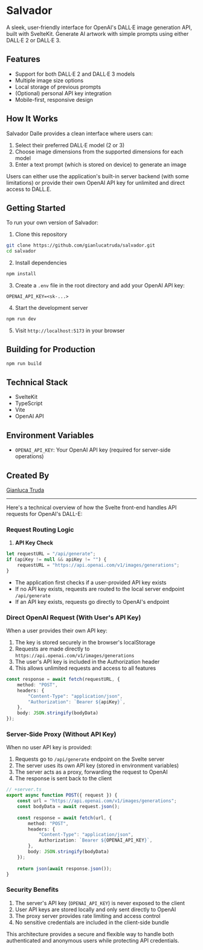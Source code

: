 # Salvador

A sleek, user-friendly interface for OpenAI's DALL·E image generation API, built with SvelteKit. Generate AI artwork with simple prompts using either DALL·E 2 or DALL·E 3.

## Features

- Support for both DALL·E 2 and DALL·E 3 models
- Multiple image size options
- Local storage of previous prompts
- (Optional) personal API key integration
- Mobile-first, responsive design

## How It Works

Salvador Dalle provides a clean interface where users can:
1. Select their preferred DALL·E model (2 or 3)
2. Choose image dimensions from the supported dimensions for each model
3. Enter a text prompt (which is stored on device) to generate an image

Users can either use the application's built-in server backend (with some limitations) or provide their own OpenAI API key for unlimited and direct access to DALL.E.

## Getting Started

To run your own version of Salvador:

1. Clone this repository
```bash
git clone https://github.com/gianlucatruda/salvador.git
cd salvador
```

2. Install dependencies
```bash
npm install
```

3. Create a `.env` file in the root directory and add your OpenAI API key:
```
OPENAI_API_KEY=<sk-...>
```

4. Start the development server
```bash
npm run dev
```

5. Visit `http://localhost:5173` in your browser

## Building for Production

```bash
npm run build
```

## Technical Stack

- SvelteKit
- TypeScript
- Vite
- OpenAI API

## Environment Variables

- `OPENAI_API_KEY`: Your OpenAI API key (required for server-side operations)

## Created By

[Gianluca Truda](https://gianluca.ai)

---

Here's a technical overview of how the Svelte front-end handles API requests for OpenAI's DALL-E:

### Request Routing Logic

1. **API Key Check**
```typescript
let requestURL = "/api/generate";
if (apiKey != null && apiKey != "") {
    requestURL = "https://api.openai.com/v1/images/generations";
}
```
- The application first checks if a user-provided API key exists
- If no API key exists, requests are routed to the local server endpoint `/api/generate`
- If an API key exists, requests go directly to OpenAI's endpoint

### Direct OpenAI Request (With User's API Key)

When a user provides their own API key:
1. The key is stored securely in the browser's localStorage
2. Requests are made directly to `https://api.openai.com/v1/images/generations`
3. The user's API key is included in the Authorization header
4. This allows unlimited requests and access to all features

```typescript
const response = await fetch(requestURL, {
    method: "POST",
    headers: {
        "Content-Type": "application/json",
        "Authorization": `Bearer ${apiKey}`,
    },
    body: JSON.stringify(bodyData)
});
```

### Server-Side Proxy (Without API Key)

When no user API key is provided:
1. Requests go to `/api/generate` endpoint on the Svelte server
2. The server uses its own API key (stored in environment variables)
3. The server acts as a proxy, forwarding the request to OpenAI
4. The response is sent back to the client

```typescript
// +server.ts
export async function POST({ request }) {
    const url = "https://api.openai.com/v1/images/generations";
    const bodyData = await request.json();
    
    const response = await fetch(url, {
        method: "POST",
        headers: {
            "Content-Type": "application/json",
            Authorization: `Bearer ${OPENAI_API_KEY}`,
        },
        body: JSON.stringify(bodyData)
    });
    
    return json(await response.json());
}
```

### Security Benefits

1. The server's API key (`OPENAI_API_KEY`) is never exposed to the client
2. User API keys are stored locally and only sent directly to OpenAI
3. The proxy server provides rate limiting and access control
4. No sensitive credentials are included in the client-side bundle

This architecture provides a secure and flexible way to handle both authenticated and anonymous users while protecting API credentials.
